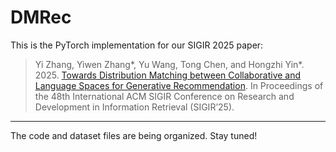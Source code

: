 # DMRec

This is the PyTorch implementation for our SIGIR 2025 paper:
> Yi Zhang, Yiwen Zhang*, Yu Wang, Tong Chen, and Hongzhi Yin*. 2025. [Towards Distribution Matching between Collaborative and Language Spaces for Generative Recommendation](https://arxiv.org/abs/2504.07363). In Proceedings of the 48th International ACM SIGIR Conference on Research and Development in Information Retrieval (SIGIR’25).


---

The code and dataset files are being organized. Stay tuned!
